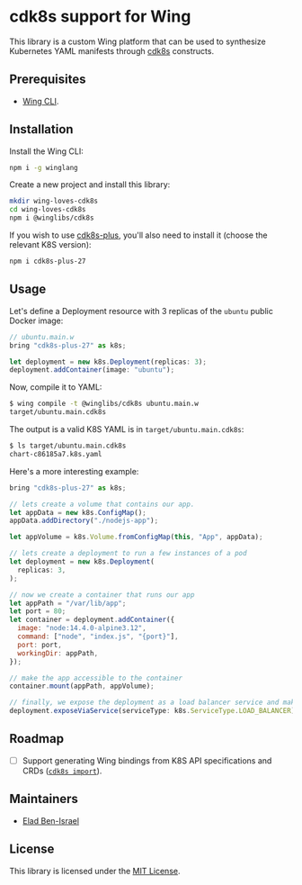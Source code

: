 # cdk8s support for Wing

This library is a custom Wing platform that can be used to synthesize Kubernetes YAML manifests
through [cdk8s](https://cdk8s.io) constructs.

## Prerequisites

* [Wing CLI](https://winglang.io).

## Installation

Install the Wing CLI:

```sh
npm i -g winglang
```

Create a new project and install this library:

```sh
mkdir wing-loves-cdk8s
cd wing-loves-cdk8s
npm i @winglibs/cdk8s
```

If you wish to use [cdk8s-plus](https://cdk8s.io/docs/latest/plus/), you'll also
need to install it (choose the relevant K8S version):

```sh
npm i cdk8s-plus-27
```

## Usage

Let's define a Deployment resource with 3 replicas of the `ubuntu` public Docker image:

```js
// ubuntu.main.w
bring "cdk8s-plus-27" as k8s;

let deployment = new k8s.Deployment(replicas: 3);
deployment.addContainer(image: "ubuntu");
```

Now, compile it to YAML:

```sh
$ wing compile -t @winglibs/cdk8s ubuntu.main.w
target/ubuntu.main.cdk8s
```

The output is a valid K8S YAML is in `target/ubuntu.main.cdk8s`:

```sh
$ ls target/ubuntu.main.cdk8s
chart-c86185a7.k8s.yaml
```

Here's a more interesting example:

```js
bring "cdk8s-plus-27" as k8s;

// lets create a volume that contains our app.
let appData = new k8s.ConfigMap();
appData.addDirectory("./nodejs-app");

let appVolume = k8s.Volume.fromConfigMap(this, "App", appData);

// lets create a deployment to run a few instances of a pod
let deployment = new k8s.Deployment(
  replicas: 3,
);

// now we create a container that runs our app
let appPath = "/var/lib/app";
let port = 80;
let container = deployment.addContainer({
  image: "node:14.4.0-alpine3.12",
  command: ["node", "index.js", "{port}"],
  port: port,
  workingDir: appPath,
});

// make the app accessible to the container
container.mount(appPath, appVolume);

// finally, we expose the deployment as a load balancer service and make it run
deployment.exposeViaService(serviceType: k8s.ServiceType.LOAD_BALANCER);
```

## Roadmap

* [ ] Support generating Wing bindings from K8S API specifications and CRDs ([`cdk8s
  import`](https://cdk8s.io/docs/latest/cli/import/)).

## Maintainers

* [Elad Ben-Israel](@eladb)

## License

This library is licensed under the [MIT License](./LICENSE).
